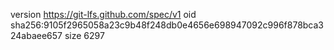 version https://git-lfs.github.com/spec/v1
oid sha256:9105f2965058a23c9b48f248db0e4656e698947092c996f878bca324abaee657
size 6297
